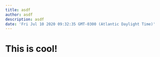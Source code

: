 ```yaml
---
title: asdf
author: asdf
description: asdf
date: 'Fri Jul 10 2020 09:32:35 GMT-0300 (Atlantic Daylight Time)'
---
```

# This is cool!